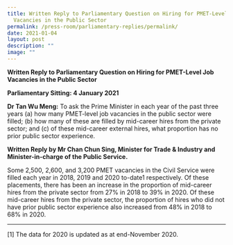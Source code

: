 ```yaml
---
title: Written Reply to Parliamentary Question on Hiring for PMET‑Level Job
  Vacancies in the Public Sector
permalink: /press-room/parliamentary-replies/permalink/
date: 2021-01-04
layout: post
description: ""
image: ""
---
```

**Written Reply to Parliamentary Question on Hiring for PMET-Level Job Vacancies in the Public Sector**  

**Parliamentary Sitting: 4 January 2021**  
  
**Dr Tan Wu Meng:** To ask the Prime Minister in each year of the past three years (a) how many PMET-level job vacancies in the public sector were filled; (b) how many of these are filled by mid-career hires from the private sector; and (c) of these mid-career external hires, what proportion has no prior public sector experience.  
  
**Written Reply by Mr Chan Chun Sing, Minister for Trade & Industry and Minister-in-charge of the Public Service.**  
  
Some 2,500, 2,600, and 3,200 PMET vacancies in the Civil Service were filled each year in 2018, 2019 and 2020 to-date1 respectively. Of these placements, there has been an increase in the proportion of mid-career hires from the private sector from 27% in 2018 to 39% in 2020. Of these mid-career hires from the private sector, the proportion of hires who did not have prior public sector experience also increased from 48% in 2018 to 68% in 2020.  

  

* * *

\[1\] The data for 2020 is updated as at end-November 2020.